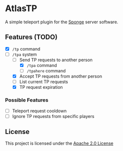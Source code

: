 # AtlasTP
A simple teleport plugin for the [Sponge](https://spongepowered.org/) server software.

## Features (TODO)
- [x] `/tp` command
- [ ] `/tpa` system
  - [ ] Send TP requests to another person
    - [x] `/tpa` command
    - [ ] `/tpahere` command
  - [x] Accept TP requests from another person
  - [ ] List current TP requests
  - [x] TP request expiration
     
### Possible Features
- [ ] Teleport request cooldown
- [ ] Ignore TP requests from specific players

## License
This project is licensed under the [Apache 2.0 License](LICENSE)
